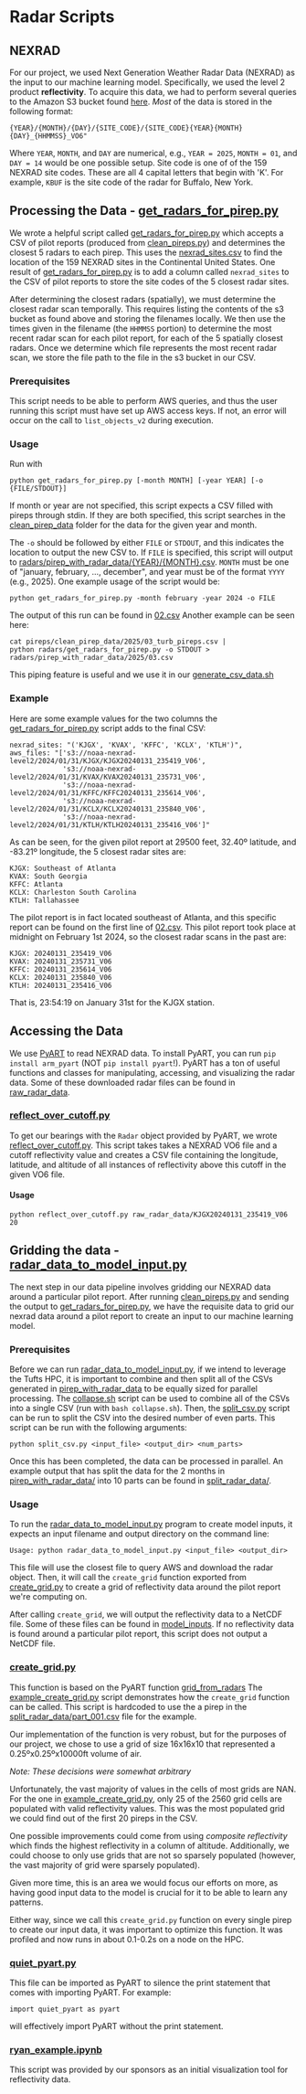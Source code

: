 # Radar Scripts

## NEXRAD

For our project, we used Next Generation Weather Radar Data (NEXRAD) as the
input to our machine learning model. Specifically, we used the level 2 product
**reflectivity**. To acquire this data, we had to perform several queries to
the Amazon S3 bucket found 
[here](https://noaa-nexrad-level2.s3.amazonaws.com/index.html). 
*Most* of the data is stored in the following format:
```
{YEAR}/{MONTH}/{DAY}/{SITE_CODE}/{SITE_CODE}{YEAR}{MONTH}{DAY}_{HHMMSS}_VO6"
```
Where `YEAR`, `MONTH`, and `DAY` are numerical, e.g., `YEAR = 2025`, 
`MONTH = 01`, and `DAY = 14` would be one possible setup. Site code is one of
of the 159 NEXRAD site codes. These are all 4 capital letters that begin with
'K'. For example, `KBUF` is the site code of the radar for Buffalo, New York.

## Processing the Data - [get_radars_for_pirep.py](get_radars_for_pirep.py)
We wrote a helpful script called 
[get_radars_for_pirep.py](get_radars_for_pirep.py) which accepts a CSV of pilot
reports (produced from [clean_pireps.py](/pireps/clean_pireps.py)) and 
determines the closest 5 radars to each pirep. This uses the 
[nexrad_sites.csv](nexrad_sites.csv) to find the location of the 159
NEXRAD sites in the Continental United States. One result of
[get_radars_for_pirep.py](get_radars_for_pirep.py) is to add a column called 
`nexrad_sites` to the CSV of pilot reports to store the site codes of the 5 
closest radar sites.

After determining the closest radars (spatially), we must determine the closest
radar scan temporally. This requires listing the contents of the s3 bucket as found
above and storing the filenames locally. We then use the times given in the
filename (the `HHMMSS` portion) to determine the most recent radar scan for
each pilot report, for each of the 5 spatially closest radars. Once we determine
which file represents the most recent radar scan, we store the file path to the
file in the s3 bucket in our CSV.

### Prerequisites
This script needs to be able to perform AWS queries, and thus the user running
this script must have set up AWS access keys. If not, an error will occur
on the call to `list_objects_v2` during execution.

### Usage
Run with
```
python get_radars_for_pirep.py [-month MONTH] [-year YEAR] [-o {FILE/STDOUT}]
```
If month or year are not specified, this script expects a
CSV filled with pireps through stdin. If they are both specified,
this script searches in the [clean_pirep_data](/pireps/clean_pirep_data/) folder
for the data for the given year and month. 

The `-o` should be followed by either `FILE` or `STDOUT`, 
and this indicates the location to output the new CSV to. If `FILE` is
specified, this script will output to 
[radars/pirep_with_radar_data/{YEAR}/{MONTH}.csv](/radars/pirep_with_radar_data/2024/02.csv).
`MONTH` must be one of "january, february, ..., december", and year must be
of the format `YYYY` (e.g., 2025). One example usage of the script would be:
```
python get_radars_for_pirep.py -month february -year 2024 -o FILE
```
The output of this run can be found in [02.csv](/radars/pirep_with_radar_data/2024/02.csv)
Another example can be seen here:
```
cat pireps/clean_pirep_data/2025/03_turb_pireps.csv |
python radars/get_radars_for_pirep.py -o STDOUT > radars/pirep_with_radar_data/2025/03.csv
```
This piping feature is useful and we use it in our [generate_csv_data.sh](/hpc_scripts/data_processing/generate_csv_data.sh)

### Example
Here are some example values for the two columns the [get_radars_for_pirep.py](get_radars_for_pirep.py) script adds to the final CSV:

```
nexrad_sites: "('KJGX', 'KVAX', 'KFFC', 'KCLX', 'KTLH')",
aws_files: "['s3://noaa-nexrad-level2/2024/01/31/KJGX/KJGX20240131_235419_V06',
             's3://noaa-nexrad-level2/2024/01/31/KVAX/KVAX20240131_235731_V06', 
             's3://noaa-nexrad-level2/2024/01/31/KFFC/KFFC20240131_235614_V06', 
             's3://noaa-nexrad-level2/2024/01/31/KCLX/KCLX20240131_235840_V06', 
             's3://noaa-nexrad-level2/2024/01/31/KTLH/KTLH20240131_235416_V06']"
```
As can be seen, for the given pilot report at 29500 feet, 
32.40º latitude, and -83.21º longitude, the 5 closest radar sites are:
```
KJGX: Southeast of Atlanta
KVAX: South Georgia
KFFC: Atlanta
KCLX: Charleston South Carolina
KTLH: Tallahassee
```
The pilot report is in fact located southeast of Atlanta, and this specific
report can be found on the first line of 
[02.csv](/pireps/clean_pirep_data/2024/02.csv). This pilot report took place
at midnight on February 1st 2024, so the closest radar scans in the past are:
```
KJGX: 20240131_235419_V06
KVAX: 20240131_235731_V06
KFFC: 20240131_235614_V06
KCLX: 20240131_235840_V06
KTLH: 20240131_235416_V06
```
That is, 23:54:19 on January 31st for the KJGX station.

## Accessing the Data
We use [PyART](https://arm-doe.github.io/pyart/index.html) to read NEXRAD data. 
To install PyART, you can run `pip install arm_pyart` 
(NOT `pip install pyart`!). PyART has a ton of useful functions and classes
for manipulating, accessing, and visualizing the radar data. Some of these
downloaded radar files can be found in 
[raw_radar_data](raw_radar_data).

### [reflect_over_cutoff.py](reflect_over_cutoff.py)
To get our bearings with the `Radar` object provided by PyART, we wrote
[reflect_over_cutoff.py](reflect_over_cutoff.py). This script takes takes a 
NEXRAD VO6 file and a cutoff reflectivity value and creates a CSV file
containing the longitude, latitude, and altitude of all instances of 
reflectivity above this cutoff in the given VO6 file. 

#### Usage
```
python reflect_over_cutoff.py raw_radar_data/KJGX20240131_235419_V06 20
```

## Gridding the data - [radar_data_to_model_input.py](radar_data_to_model_input.py)
The next step in our data pipeline involves gridding our NEXRAD data around
a particular pilot report. After running 
[clean_pireps.py](../pireps/clean_pireps.py) and sending the output to
[get_radars_for_pirep.py](get_radars_for_pirep.py), we have the requisite
data to grid our nexrad data around a pilot report to create an input to our
machine learning model.

### Prerequisites
Before we can run [radar_data_to_model_input.py](radar_data_to_model_input.py),
if we intend to leverage the Tufts HPC, it is important to combine and then 
split all of the CSVs generated in [pirep_with_radar_data](pirep_with_radar_data)
to be equally sized for parallel processing.
The [collapse.sh](collapse.sh) script can be used to combine all of the CSVs
into a single CSV (run with `bash collapse.sh`). Then, the 
[split_csv.py](split_csv.py) script can be run to split the CSV into the
desired number of even parts. This script can be run with the following 
arguments:
```
python split_csv.py <input_file> <output_dir> <num_parts>
```
Once this has been completed, the data can be processed in parallel. An example
output that has split the data for the 2 months in 
[pirep_with_radar_data/](pirep_with_radar_data) into 10 parts can be found in 
[split_radar_data/](split_radar_data).

### Usage
To run the [radar_data_to_model_input.py](radar_data_to_model_input.py)
program to create model inputs, it expects an input filename and output
directory on the command line:
```
Usage: python radar_data_to_model_input.py <input_file> <output_dir>
```
This file will use the closest file to query AWS and download the radar
object. Then, it will call the `create_grid` function exported from
[create_grid.py](create_grid.py) to create a grid of reflectivity data around
the pilot report we're computing on.

After calling `create_grid`, we will output the reflectivity data to a NetCDF
file. Some of these files can be found in [model_inputs](model_inputs). If
no reflectivity data is found around a particular pilot report, this script
does not output a NetCDF file.

### [create_grid.py](create_grid.py)
This function is based on the PyART function 
[grid_from_radars](https://arm-doe.github.io/pyart/API/generated/pyart.map.grid_from_radars.html)
The [example_create_grid.py](example_create_grid.py) script demonstrates how
the `create_grid` function can be called. This script is hardcoded to use
the a pirep in the 
[split_radar_data/part_001.csv](split_radar_data/part_001.csv) file for
the example.

Our implementation of the function is very robust, but for the purposes of our
project, we chose to use a grid of size 16x16x10 that represented
a 0.25ºx0.25ºx10000ft volume of air. 

*Note: These decisions were somewhat arbitrary*

Unfortunately, the vast majority of values in the cells of most grids are NAN.
For the one in [example_create_grid.py](example_create_grid.py), only 25 of the
2560 grid cells are populated with valid
reflectivity values. This was the most populated grid we could find out of
the first 20 pireps in the CSV.

One possible improvements could come from using *composite reflectivity* which
finds the highest reflectivity in a column of altitude. 
Additionally, we could choose to only
use grids that are not so sparsely populated (however, the vast majority of grid
were sparsely populated).

Given more time, this is an area we would focus our efforts on more, as having
good input data to the model is crucial for it to be able to learn any patterns.

Either way, since we call this `create_grid.py` function on
every single pirep to create our input data, it was important to optimize this
function. It was profiled and now runs in about 0.1-0.2s on a node on the HPC.

### [quiet_pyart.py](quiet_pyart.py)

This file can be imported as PyART to silence the print statement that comes
with importing PyART. For example:
```
import quiet_pyart as pyart
```
will effectively import PyART without the print statement.

### [ryan_example.ipynb](ryan_example.ipynb)
This script was provided by our sponsors as an initial visualization tool for
reflectivity data. 